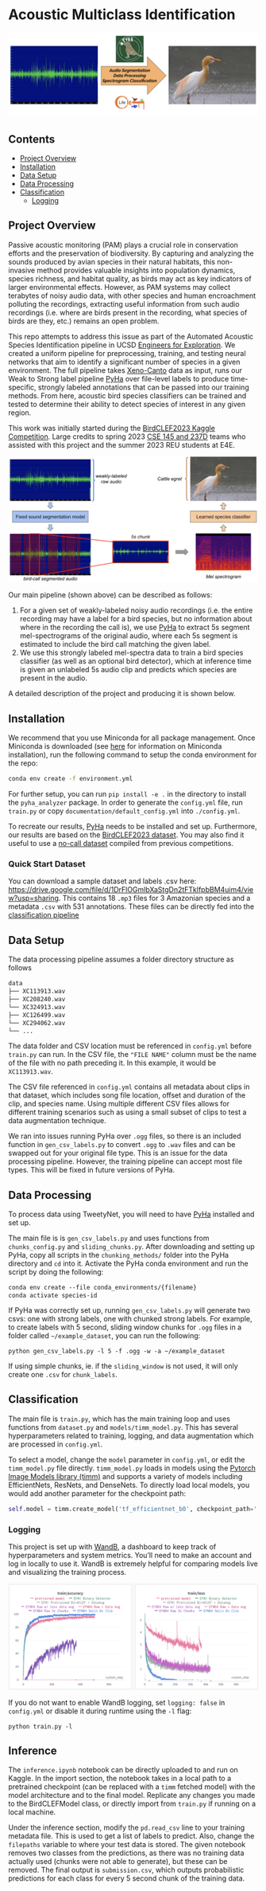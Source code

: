 # Acoustic Multiclass Identification

![overview](images/header.png)

## Contents
- [Project Overview](#project-overview)
- [Installation](#installation)
- [Data Setup](#data-setup)
- [Data Processing](#data-processing)
- [Classification](#classification)
    - [Logging](#logging)

## Project Overview

Passive acoustic monitoring (PAM) plays a crucial role in conservation efforts and the preservation of biodiversity. By capturing and analyzing the sounds produced by avian species in their natural habitats, this non-invasive method provides valuable insights into population dynamics, species richness, and habitat quality, as birds may act as key indicators of larger environmental effects. However, as PAM systems may collect terabytes of noisy audio data, with other species and human encroachment polluting the recordings, extracting useful information from such audio recordings (i.e. where are birds present in the recording, what species of birds are they, etc.) remains an open problem. 

This repo attempts to address this issue as part of the Automated Acoustic Species Identification pipeline in UCSD [Engineers for Exploration](https://e3e.ucsd.edu/). We created a uniform pipeline for preprocessing, training, and testing neural networks that aim to identify a significant number of species in a given environment. The full pipeline takes [Xeno-Canto](https://xeno-canto.org/) data as input, runs our Weak to Strong label pipeline [PyHa](https://github.com/UCSD-E4E/PyHa) over file-level labels to produce time-specific, strongly labeled annotations that can be passed into our training methods. From here, acoustic bird species classifiers can be trained and tested to determine their ability to detect species of interest in any given region.

This work was initially started during the [BirdCLEF2023 Kaggle Competition](https://www.kaggle.com/competitions/birdclef-2023). Large credits to spring 2023 [CSE 145 and 237D](https://kastner.ucsd.edu/ryan/cse145/) teams who assisted with this project and the summer 2023 REU students at E4E. 

![outline](images/main_diag.png)

Our main pipeline (shown above) can be described as follows:

1. For a given set of weakly-labeled noisy audio recordings (i.e. the entire recording may have a label for a bird species, but no information about where in the recording the call is), we use [PyHa](https://github.com/UCSD-E4E/PyHa) to extract 5s segment mel-spectrograms of the original audio, where each 5s segment is estimated to include the bird call matching the given label.
2. We use this strongly labeled mel-spectra data to train a bird species classifier (as well as an optional bird detector), which at inference time is given an unlabeled 5s audio clip and predicts which species are present in the audio.


A detailed description of the project and producing it is shown below.

## Installation

We recommend that you use Miniconda for all package management. Once Miniconda is downloaded (see [here](https://conda.io/projects/conda/en/latest/user-guide/install/index.html) for information on Miniconda installation), run the following command to setup the conda environment for the repo:

```bash
conda env create -f environment.yml
```

For further setup, you can run `pip install -e .` in the directory to install the `pyha_analyzer` package. In order to generate the `config.yml` file, run `train.py` or copy `documentation/default_config.yml` into `./config.yml`.

To recreate our results, [PyHa](https://github.com/UCSD-E3E/PyHa) needs to be installed and set up. Furthermore, our results are based on the [BirdCLEF2023 dataset](https://www.kaggle.com/competitions/birdclef-2023). You may also find it useful to use a  [no-call dataset](https://www.kaggle.com/code/sprestrelski/birdclef23-uniform-no-call-sound-chunks) compiled from previous competitions.

### Quick Start Dataset
You can download a sample dataset and labels .csv here: https://drive.google.com/file/d/1DrFlOGmlbXaStgDn2tFTklfpbBM4uim4/view?usp=sharing. This contains 18 `.mp3` files for 3 Amazonian species and a metadata `.csv` with 531 annotations. These files can be directly fed into the [classification pipeline]((#classification))

## Data Setup
The data processing pipeline assumes a folder directory structure as follows
```
data
├── XC113913.wav
├── XC208240.wav
└── XC324913.wav
├── XC126499.wav
└── XC294062.wav
└── ...
```

The data folder and CSV location must be referenced in `config.yml` before `train.py` can run. In the CSV file, the `"FILE NAME"` column must be the name of the file with no path preceding it. In this example, it would be `XC113913.wav`.

The CSV file referenced in `config.yml` contains all metadata about clips in that dataset, which includes song file location, offset and duration of the clip, and species name. Using multiple different CSV files allows for different training scenarios such as using a small subset of clips to test a data augmentation technique.

We ran into issues running PyHa over `.ogg` files, so there is an included function in `gen_csv_labels.py` to convert `.ogg` to `.wav` files and can be swapped out for your original file type. This is an issue for the data processing pipeline. However, the training pipeline can accept most file types. This will be fixed in future versions of PyHa.

## Data Processing
To process data using TweetyNet, you will need to have [PyHa](https://github.com/UCSD-E3E/PyHa) installed and set up.  

The main file is is `gen_csv_labels.py` and uses functions from `chunks_config.py` and `sliding_chunks.py`. After downloading and setting up PyHa, copy all scripts in the `chunking_methods/` folder into the PyHa directory and `cd` into it. Activate the PyHa conda environment and run the script by doing the following:
```
conda env create --file conda_environments/{filename}
conda activate species-id
```
If PyHa was correctly set up, running `gen_csv_labels.py` will generate two csvs: one with strong labels, one with chunked strong labels. For example, to create labels with 5 second, sliding window chunks for `.ogg` files in a folder called `~/example_dataset`, you can run the following:
```
python gen_csv_labels.py -l 5 -f .ogg -w -a ~/example_dataset
```
If using simple chunks, ie. if the `sliding_window` is not used, it will only create one `.csv` for `chunk_labels`.

## Classification
The main file is `train.py`, which has the main training loop and uses functions from `dataset.py` and `models/timm_model.py`. This has several hyperparameters related to training, logging, and data augmentation which are processed in `config.yml`.  

To select a model, change the `model` parameter in `config.yml`, or edit the `timm_model.py` file directly. `timm_model.py` loads in models using the [Pytorch Image Models library (timm)](https://timm.fast.ai/) and supports a variety of models including EfficientNets, ResNets, and DenseNets. To directly load local models, you would add another parameter for the checkpoint path:
```py
self.model = timm.create_model('tf_efficientnet_b0', checkpoint_path='./models/tf_efficientnet_b1_aa-ea7a6ee0.pth')
```

### Logging
This project is set up with [WandB](https://wandb.ai), a dashboard to keep track of hyperparameters and system metrics. You’ll need to make an account and log in locally to use it. WandB is extremely helpful for comparing models live and visualizing the training process.

![](images/SampleWandBOutputs.PNG)


If you do not want to enable WandB logging, set `logging: false` in `config.yml` or disable it during runtime using the `-l` flag:
```
python train.py -l
```

## Inference 
The `inference.ipynb` notebook can be directly uploaded to and run on Kaggle. In the import section, the notebook takes in a local path to a pretrained checkpoint (can be replaced with a `timm` fetched model) with the model architecture and to the final model. Replicate any changes you made to the BirdCLEFModel class, or directly import from `train.py` if running on a local machine.

Under the inference section, modify the `pd.read_csv` line to your training metadata file. This is used to get a list of labels to predict. Also, change the `filepaths` variable to where your test data is stored. The given notebook removes two classes from the predictions, as there was no training data actually used (chunks were not able to generate), but these can be removed. The final output is `submission.csv`, which outputs probabilistic predictions for each class for every 5 second chunk of the training data.
